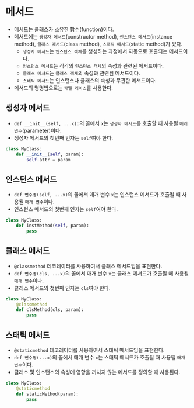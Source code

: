 # 메서드

- 메서드는 클래스가 소유한 함수(function)이다.
- 메서드에는 `생성자 메서드`(constructor method), `인스턴스 메서드`(instance method), `클래스 메서드`(class method), `스태틱 메서드`(static method)가 있다.
  - `생성자 메서드`는 `인스턴스 객체`를 생성하는 과정에서 자동으로 호출되는 메서드이다.
  - `인스턴스 메서드`는 각각의 `인스턴스 객체`의 속성과 관련된 메서드이다.
  - `클래스 메서드`는 `클래스 객체`의 속성과 관련된 메서드이다.
  - `스태틱 메서드`는 인스턴스나 클래스의 속성과 무관한 메서드이다.
- 메서드의 명명법으로는 `카멜 케이스`를 사용한다.

## 생성자 메서드

- `def __init__(self, ...x):`의 꼴에서 `x`는 `생성자 메서드`를 호출할 때 사용될 `매개 변수`(parameter)이다.
- 생성자 메서드의 첫번째 인자는 `self`여야 한다.

```py
class MyClass:
    def __init__(self, param):
        self.attr = param
```

## 인스턴스 메서드

- `def 변수명(self, ...x)`의 꼴에서 매개 변수 `x`는 인스턴스 메서드가 호출될 때 사용될 `매개 변수`이다.
- 인스턴스 메서드의 첫번째 인자는 `self`여야 한다.

```py
class MyClass:
    def instMethod(self, param):
        pass
```

## 클래스 메서드

- `@classmethod` 데코레이터를 사용하여서 클래스 메서드임을 표현한다.
- `def 변수명(cls, ...x)`의 꼴에서 매개 변수 `x`는 클래스 메서드가 호출될 때 사용될 `매개 변수`이다.
- 클래스 메서드의 첫번째 인자는 `cls`여야 한다.

```py
class MyClass:
    @classmethod
    def clsMethod(cls, param):
        pass
```

## 스태틱 메서드

- `@staticmethod` 데코레이터를 사용하여서 스태틱 메서드임을 표현한다.
- `def 변수명(...x)`의 꼴에서 매개 변수 `x`는 스태틱 메서드가 호출될 때 사용될 `매개 변수`이다.
- 클래스 및 인스턴스의 속성에 영향을 끼치지 않는 메서드를 정의할 때 사용된다.

```py
class MyClass:
    @staticmethod
    def staticMethod(param):
        pass
```
